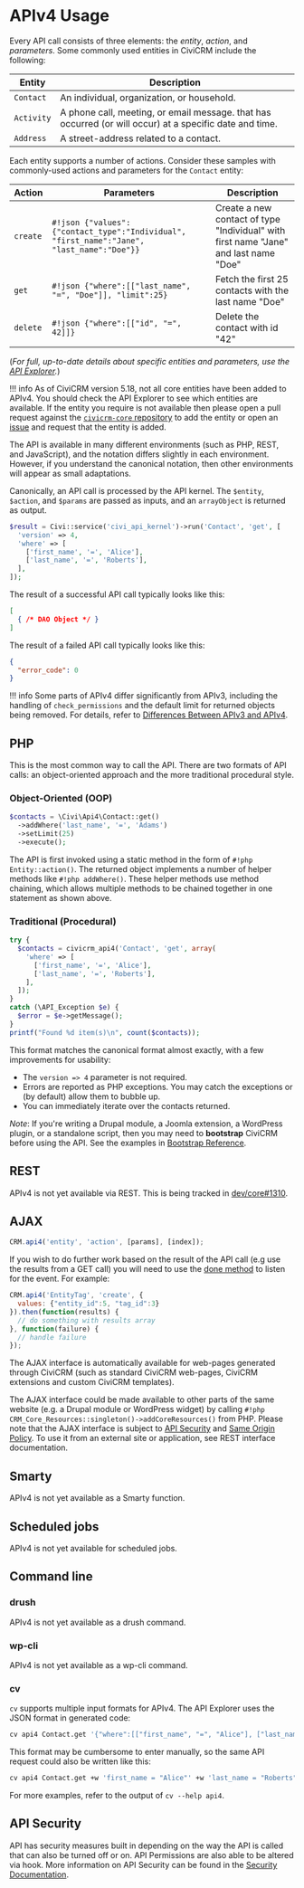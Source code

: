 # APIv4 Usage

Every API call consists of three elements: the *entity*, *action*, and *parameters*. Some commonly used entities in CiviCRM include the following:

| Entity     | Description                                |
|------------|--------------------------------------------|
| `Contact`  | An individual, organization, or household. |
| `Activity` | A phone call, meeting, or email message. that has occurred (or will occur) at a specific date and time. |
| `Address`  | A street-address related to a contact.     |

Each entity supports a number of actions. Consider these samples with commonly-used actions and parameters for the `Contact` entity:

| Action   | Parameters                           | Description                     |
|----------|--------------------------------------|---------------------------------|
| `create` | `#!json {"values":{"contact_type":"Individual", "first_name":"Jane", "last_name":"Doe"}}` | Create a new contact of type "Individual" with first name "Jane" and last name "Doe" |
| `get`    | `#!json {"where":[["last_name", "=", "Doe"]], "limit":25}`                | Fetch the first 25 contacts with the last name "Doe" |
| `delete` | `#!json {"where":[["id", "=", 42]]}` | Delete the contact with id "42" |

(*For full, up-to-date details about specific entities and parameters, use the [API Explorer](/api/index.md#api-explorer).*)

!!! info
    As of CiviCRM version 5.18, not all core entities have been added to APIv4. You should check the API Explorer to see which entities are available. If the entity you require is not available then please open a pull request against the [`civicrm-core` repository](https://github.com/civicrm/civicrm-core) to add the entity or open an [issue](https://lab.civicrm.org/dev/core) and request that the entity is added.

The API is available in many different environments (such as PHP, REST, and JavaScript), and the notation differs slightly in each environment.
However, if you understand the canonical notation, then other environments will appear as small adaptations.

Canonically, an API call is processed by the API kernel. The `$entity`, `$action`, and `$params` are passed as inputs, and an `arrayObject` is returned as output.

```php
$result = Civi::service('civi_api_kernel')->run('Contact', 'get', [
  'version' => 4,
  'where' => [
    ['first_name', '=', 'Alice'],
    ['last_name', '=', 'Roberts'],
  ],
]);
```

The result of a successful API call typically looks like this:

```json
[
  { /* DAO Object */ }
]
```

The result of a failed API call typically looks like this:

```json
{
  "error_code": 0
}
```

!!! info
    Some parts of APIv4 differ significantly from APIv3, including the handling of `check_permissions` and the default limit for returned objects being removed. For details, refer to [Differences Between APIv3 and APIv4](/api/v4/differences-with-v3.md).

## PHP

This is the most common way to call the API. There are two formats of API calls: an object-oriented approach and the more traditional procedural style.

### Object-Oriented (OOP)

```php
$contacts = \Civi\Api4\Contact::get()
  ->addWhere('last_name', '=', 'Adams')
  ->setLimit(25)
  ->execute();
```

The API is first invoked using a static method in the form of `#!php Entity::action()`.
The returned object implements a number of helper methods like `#!php addWhere()`.
These helper methods use method chaining, which allows multiple methods to be chained together in one statement as shown above.

### Traditional (Procedural)

```php
try {
  $contacts = civicrm_api4('Contact', 'get', array(
    'where' => [
      ['first_name', '=', 'Alice'],
      ['last_name', '=', 'Roberts'],
    ],
  ]);
}
catch (\API_Exception $e) {
  $error = $e->getMessage();
}
printf("Found %d item(s)\n", count($contacts));
```

This format matches the canonical format almost exactly, with a few improvements for usability:

- The `version => 4` parameter is not required.
- Errors are reported as PHP exceptions. You may catch the exceptions or (by default) allow them to bubble up.
- You can immediately iterate over the contacts returned.

*Note*: If you're writing a Drupal module, a Joomla extension, a WordPress plugin, or a standalone script, then you may need to **bootstrap** CiviCRM before using the API.  See the examples in [Bootstrap Reference](/framework/bootstrap.md).

## REST

APIv4 is not yet available via REST. This is being tracked in [dev/core#1310](https://lab.civicrm.org/dev/core/issues/1310).

## AJAX

```javascript
CRM.api4('entity', 'action', [params], [index]);
```

If you wish to do further work based on the result of the API call (e.g use the results from a GET call) you will need to use the [done method](http://api.jquery.com/deferred.done/) to listen for the event. For example:

```javascript
CRM.api4('EntityTag', 'create', {
  values: {"entity_id":5, "tag_id":3}
}).then(function(results) {
  // do something with results array
}, function(failure) {
  // handle failure
});
```

The AJAX interface is automatically available for web-pages generated through CiviCRM (such as standard CiviCRM web-pages, CiviCRM extensions and custom CiviCRM templates).

The AJAX interface could be made available to other parts of the same website (e.g. a Drupal module or WordPress widget) by calling `#!php CRM_Core_Resources::singleton()->addCoreResources()`
from PHP. Please note that the AJAX interface is subject to [API Security](/security/permissions.md#api-permissions)
and [Same Origin Policy](http://en.wikipedia.org/wiki/Same_origin_policy). To use it from an external site or application, see REST interface documentation.

## Smarty

APIv4 is not yet available as a Smarty function.

## Scheduled jobs

APIv4 is not yet available for scheduled jobs.

## Command line

### drush

APIv4 is not yet available as a drush command.

### wp-cli

APIv4 is not yet available as a wp-cli command.

### cv

`cv` supports multiple input formats for APIv4. The API Explorer uses the JSON format in generated code:

```bash
cv api4 Contact.get '{"where":[["first_name", "=", "Alice"], ["last_name", "=", "Roberts"]]}'
```

This format may be cumbersome to enter manually, so the same API request could also be written like this:

```bash
cv api4 Contact.get +w 'first_name = "Alice"' +w 'last_name = "Roberts"'
```

For more examples, refer to the output of `cv --help api4`.

## API Security

API has security measures built in depending on the way the API is called that can also be turned off or on. API Permissions are also able to be altered via hook. More information on API Security can be found in the [Security Documentation](/security/permissions.md).
